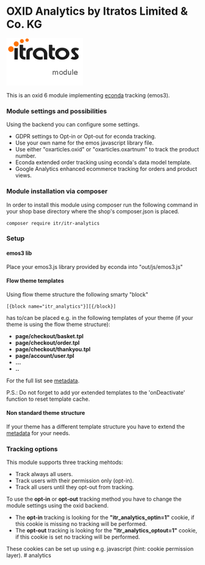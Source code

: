 OXID Analytics by Itratos Limited & Co. KG
======

![Itratos Limited & Co. KG OXID Analytics](itratos.png)

This is an oxid 6 module implementing [econda](https://www.econda.de) tracking (emos3).
### Module settings and possibilities
Using the backend you can configure some settings. 
* GDPR settings to Opt-in or Opt-out for econda tracking.
* Use your own name for the emos javascript library file.
* Use either "oxarticles.oxid" or "oxarticles.oxartnum" to track the product number.
* Econda extended order tracking using econda's data model template.
* Google Analytics enhanced ecommerce tracking for orders and product views.

### Module installation via composer
In order to install this module using composer run the following command in your shop base directory where the shop's composer.json is placed.
```
composer require itr/itr-analytics
```

### Setup
#### emos3 lib
Place your emos3.js library provided by econda into "out/js/emos3.js"
#### Flow theme templates
Using flow theme structure the following smarty "block" 
```
[{block name="itr_analytics"}][{/block}]
```
has to/can be placed e.g. in the following templates of your theme (if your theme is using the flow theme structure):
* **page/checkout/basket.tpl**
* **page/checkout/order.tpl**
* **page/checkout/thankyou.tpl**
* **page/account/user.tpl**
* **...**
* **..**

For the full list see [metadata](metadata.php).

P.S.: Do not forget to add yor extended templates to the 'onDeactivate' function to reset template cache. 

#### Non standard theme structure 
If your theme has a different template structure you have to extend the [metadata](metadata.php) for your needs.

### Tracking options
This module supports three tracking mehtods: 
* Track always all users.
* Track users with their permission only (opt-in).
* Track all users until they opt-out from tracking.

To use the **opt-in** or **opt-out** tracking method you have to change the module settings using the oxid backend.
* The **opt-in** tracking is looking for the **"itr_analytics_optin=1"** cookie, if this cookie is missing no tracking will be performed.
* The **opt-out** tracking is looking for the **"itr_analytics_optout=1"** cookie, if this cookie is set no tracking will be performed.

These cookies can be set up using e.g. javascript (hint: cookie permission layer).
#   a n a l y t i c s 
 
 